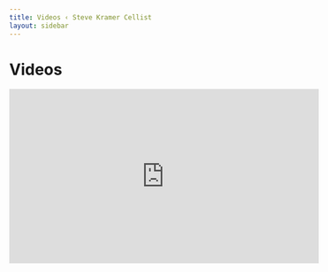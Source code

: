 ```yaml
---
title: Videos ‹ Steve Kramer Cellist
layout: sidebar
---
```

# Videos

<iframe width="560" height="315" src="https://www.youtube.com/embed/videoseries?list=PLscG_txT0Q3vXJhaz5bCk8awug1xL8bbK" frameborder="0" allowfullscreen></iframe>
